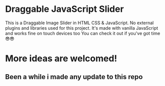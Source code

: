 # Draggable JavaScript Slider
This is a Draggable Image Slider in HTML CSS &amp; JavaScript. No external plugins and libraries used for this project. It's made with vanilla JavaScript and works fine on touch devices too
You can check it out if you've got time 😎😎
# More ideas are welcomed!

## Been a while i made any update to this repo
